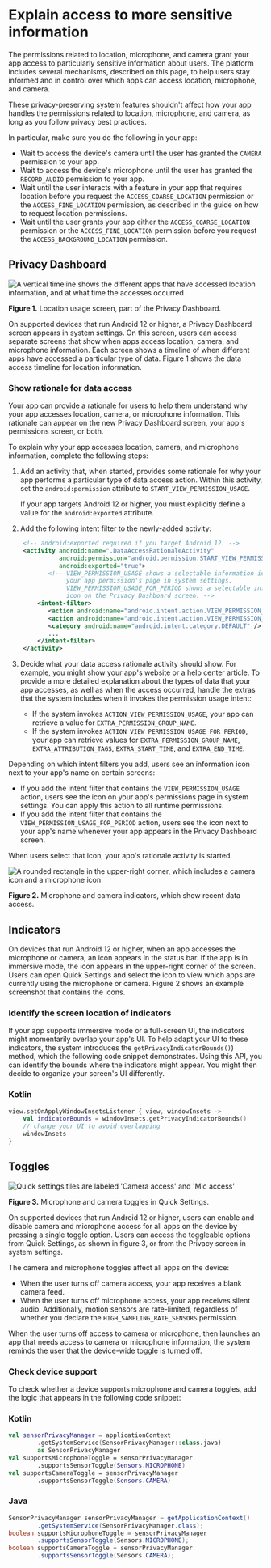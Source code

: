 # Explain access to more sensitive information

The permissions related to location, microphone, and camera grant your app access to particularly sensitive information about users. The platform includes several mechanisms, described on this page, to help users stay informed and in control over which apps can access location, microphone, and camera.

These privacy-preserving system features shouldn't affect how your app handles the permissions related to location, microphone, and camera, as long as you follow privacy best practices.

In particular, make sure you do the following in your app:

*   Wait to access the device's camera until the user has granted the `CAMERA` permission to your app.
*   Wait to access the device's microphone until the user has granted the `RECORD_AUDIO` permission to your app.
*   Wait until the user interacts with a feature in your app that requires location before you request the `ACCESS_COARSE_LOCATION` permission or the `ACCESS_FINE_LOCATION` permission, as described in the guide on how to request location permissions.
*   Wait until the user grants your app either the `ACCESS_COARSE_LOCATION` permission or the `ACCESS_FINE_LOCATION` permission before you request the `ACCESS_BACKGROUND_LOCATION` permission.

Privacy Dashboard
-----------------

![A vertical timeline shows the different apps that have         accessed location information, and at what time the accesses occurred](https://developer.android.com/static/images/training/permissions/privacy-dashboard.svg)

**Figure 1.** Location usage screen, part of the Privacy Dashboard.

On supported devices that run Android 12 or higher, a Privacy Dashboard screen appears in system settings. On this screen, users can access separate screens that show when apps access location, camera, and microphone information. Each screen shows a timeline of when different apps have accessed a particular type of data. Figure 1 shows the data access timeline for location information.

### Show rationale for data access

Your app can provide a rationale for users to help them understand why your app accesses location, camera, or microphone information. This rationale can appear on the new Privacy Dashboard screen, your app's permissions screen, or both.

To explain why your app accesses location, camera, and microphone information, complete the following steps:

1.  Add an activity that, when started, provides some rationale for why your app performs a particular type of data access action. Within this activity, set the `android:permission` attribute to `START_VIEW_PERMISSION_USAGE`.
    
    If your app targets Android 12 or higher, you must explicitly define a value for the `android:exported` attribute.
    
2.  Add the following intent filter to the newly-added activity:

```xml 
    <!-- android:exported required if you target Android 12. -->
    <activity android:name=".DataAccessRationaleActivity"
              android:permission="android.permission.START_VIEW_PERMISSION_USAGE"
              android:exported="true">
           <!-- VIEW_PERMISSION_USAGE shows a selectable information icon on
                your app permission's page in system settings.
                VIEW_PERMISSION_USAGE_FOR_PERIOD shows a selectable information
                icon on the Privacy Dashboard screen. -->
        <intent-filter>
           <action android:name="android.intent.action.VIEW_PERMISSION_USAGE" />
           <action android:name="android.intent.action.VIEW_PERMISSION_USAGE_FOR_PERIOD" />
           <category android:name="android.intent.category.DEFAULT" />
           ...
        </intent-filter>
    </activity>
```

3.  Decide what your data access rationale activity should show. For example, you might show your app's website or a help center article. To provide a more detailed explanation about the types of data that your app accesses, as well as when the access occurred, handle the extras that the system includes when it invokes the permission usage intent:
    
    *   If the system invokes `ACTION_VIEW_PERMISSION_USAGE`, your app can retrieve a value for `EXTRA_PERMISSION_GROUP_NAME`.
    *   If the system invokes `ACTION_VIEW_PERMISSION_USAGE_FOR_PERIOD`, your app can retrieve values for `EXTRA_PERMISSION_GROUP_NAME`, `EXTRA_ATTRIBUTION_TAGS`, `EXTRA_START_TIME`, and `EXTRA_END_TIME`.

Depending on which intent filters you add, users see an information icon next to your app's name on certain screens:

*   If you add the intent filter that contains the `VIEW_PERMISSION_USAGE` action, users see the icon on your app's permissions page in system settings. You can apply this action to all runtime permissions.
*   If you add the intent filter that contains the `VIEW_PERMISSION_USAGE_FOR_PERIOD` action, users see the icon next to your app's name whenever your app appears in the Privacy Dashboard screen.

When users select that icon, your app's rationale activity is started.

![A rounded rectangle in the upper-right corner, which  includes a camera icon and a microphone icon](https://developer.android.com/static/images/training/permissions/mic-camera-indicators.svg)

**Figure 2.** Microphone and camera indicators, which show recent data access.

Indicators
----------

On devices that run Android 12 or higher, when an app accesses the microphone or camera, an icon appears in the status bar. If the app is in immersive mode, the icon appears in the upper-right corner of the screen. Users can open Quick Settings and select the icon to view which apps are currently using the microphone or camera. Figure 2 shows an example screenshot that contains the icons.

### Identify the screen location of indicators

If your app supports immersive mode or a full-screen UI, the indicators might momentarily overlap your app's UI. To help adapt your UI to these indicators, the system introduces the `getPrivacyIndicatorBounds()`) method, which the following code snippet demonstrates. Using this API, you can identify the bounds where the indicators might appear. You might then decide to organize your screen's UI differently.

### Kotlin

```kotlin
view.setOnApplyWindowInsetsListener { view, windowInsets ->
    val indicatorBounds = windowInsets.getPrivacyIndicatorBounds()
    // change your UI to avoid overlapping
    windowInsets
}
```

Toggles
-------

![Quick settings tiles are labeled 'Camera access' and 'Mic access'](https://developer.android.com/static/images/training/permissions/mic-camera-toggles.svg)

**Figure 3.** Microphone and camera toggles in Quick Settings.

On supported devices that run Android 12 or higher, users can enable and disable camera and microphone access for all apps on the device by pressing a single toggle option. Users can access the toggleable options from Quick Settings, as shown in figure 3, or from the Privacy screen in system settings.

The camera and microphone toggles affect all apps on the device:

*   When the user turns off camera access, your app receives a blank camera feed.
*   When the user turns off microphone access, your app receives silent audio. Additionally, motion sensors are rate-limited, regardless of whether you declare the `HIGH_SAMPLING_RATE_SENSORS` permission.
    

When the user turns off access to camera or microphone, then launches an app that needs access to camera or microphone information, the system reminds the user that the device-wide toggle is turned off.

### Check device support

To check whether a device supports microphone and camera toggles, add the logic that appears in the following code snippet:

### Kotlin

```kotlin
val sensorPrivacyManager = applicationContext
        .getSystemService(SensorPrivacyManager::class.java)
        as SensorPrivacyManager
val supportsMicrophoneToggle = sensorPrivacyManager
        .supportsSensorToggle(Sensors.MICROPHONE)
val supportsCameraToggle = sensorPrivacyManager
        .supportsSensorToggle(Sensors.CAMERA)
```

### Java

```java
SensorPrivacyManager sensorPrivacyManager = getApplicationContext()
        .getSystemService(SensorPrivacyManager.class);
boolean supportsMicrophoneToggle = sensorPrivacyManager
        .supportsSensorToggle(Sensors.MICROPHONE);
boolean supportsCameraToggle = sensorPrivacyManager
        .supportsSensorToggle(Sensors.CAMERA);
```